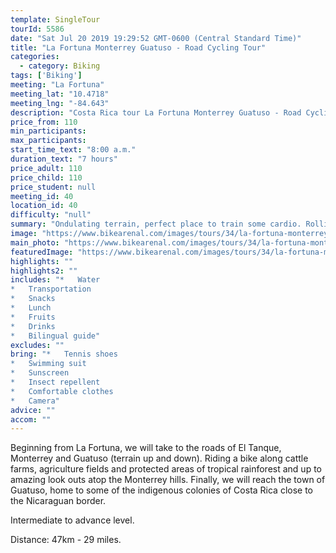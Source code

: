 ```yaml
---
template: SingleTour
tourId: 5586
date: "Sat Jul 20 2019 19:29:52 GMT-0600 (Central Standard Time)"
title: "La Fortuna Monterrey Guatuso - Road Cycling Tour"
categories: 
  - category: Biking
tags: ['Biking']
meeting: "La Fortuna"
meeting_lat: "10.4718"
meeting_lng: "-84.643"
description: "Costa Rica tour La Fortuna Monterrey Guatuso - Road Cycling Tour, id 5586"
price_from: 110
min_participants: 
max_participants: 
start_time_text: "8:00 a.m."
duration_text: "7 hours"
price_adult: 110
price_child: 110
price_student: null
meeting_id: 40
location_id: 40
difficulty: "null"
summary: "Ondulating terrain, perfect place to train some cardio. Rolling hills may give you a great experience biking on the countryside roads."
image: "https://www.bikearenal.com/images/tours/34/la-fortuna-monterrey-guatuso-road-cycling.jpg"
main_photo: "https://www.bikearenal.com/images/tours/34/la-fortuna-monterrey-guatuso-road-cycling.jpg"
featuredImage: "https://www.bikearenal.com/images/tours/34/la-fortuna-monterrey-guatuso-road-cycling.jpg"
highlights: ""
highlights2: ""
includes: "*   Water
*   Transportation
*   Snacks
*   Lunch
*   Fruits
*   Drinks
*   Bilingual guide"
excludes: ""
bring: "*   Tennis shoes
*   Swimming suit
*   Sunscreen
*   Insect repellent
*   Comfortable clothes
*   Camera"
advice: ""
accom: ""
---
```

Beginning from La Fortuna, we will take to the roads of El Tanque, Monterrey and Guatuso (terrain up and down). Riding a bike along cattle farms, agriculture fields and protected areas of tropical rainforest and up to amazing look outs atop the Monterrey hills. Finally, we will reach the town of Guatuso, home to some of the indigenous colonies of Costa Rica close to the Nicaraguan border.

Intermediate to advance level.

Distance: 47km - 29 miles.